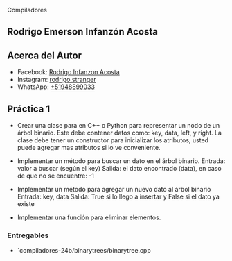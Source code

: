 Compiladores

## Rodrigo Emerson Infanzón Acosta

## Acerca del Autor
- Facebook: [Rodrigo Infanzon Acosta](https://www.facebook.com/rodrigo.stranger.pe/)
- Instagram: [rodrigo.stranger](https://www.instagram.com/rodrigo.stranger/)
- WhatsApp: [+51948899033](https://wa.me/+51948899033)
  
## Práctica 1
- Crear una clase para en C++ o Python para representar un nodo de un
árbol binario. Este debe contener datos como: key, data, left, y right.
La clase debe tener un constructor para inicializar los atributos, usted
puede agregar mas atributos si lo ve conveniente.

- Implementar un método para buscar un dato en el árbol binario.
Entrada: valor a buscar (según el key)
Salida: el dato encontrado (data), en caso de que no se encuentre: -1

- Implementar un método para agregar un nuevo dato al árbol binario
Entrada: key, data
Salida: True si lo llego a insertar y False si el dato ya existe

- Implementar una función para eliminar elementos.
  
### Entregables
- `compiladores-24b/binarytrees/binarytree.cpp
